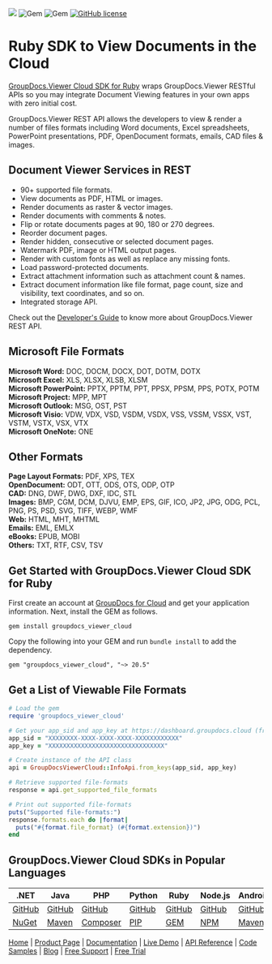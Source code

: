 ![](https://img.shields.io/badge/api-v2.0-lightgrey) ![Gem](https://img.shields.io/gem/v/groupdocs_viewer_cloud) ![Gem](https://img.shields.io/gem/dt/groupdocs_viewer_cloud) [![GitHub license](https://img.shields.io/github/license/groupdocs-viewer-cloud/groupdocs-viewer-cloud-dotnet)](https://github.com/groupdocs-viewer-cloud/groupdocs-viewer-cloud-dotnet/blob/master/LICENSE) 

# Ruby SDK to View Documents in the Cloud

[GroupDocs.Viewer Cloud SDK for Ruby](https://products.groupdocs.cloud/viewer/ruby) wraps GroupDocs.Viewer RESTful APIs so you may integrate Document Viewing features in your own apps with zero initial cost.

GroupDocs.Viewer REST API allows the developers to view & render a number of files formats including Word documents, Excel spreadsheets, PowerPoint presentations, PDF, OpenDocument formats, emails, CAD files & images.

## Document Viewer Services in REST

- 90+ supported file formats.
- View documents as PDF, HTML or images.
- Render documents as raster & vector images.
- Render documents with comments & notes.
- Flip or rotate documents pages at 90, 180 or 270 degrees.
- Reorder document pages.
- Render hidden, consecutive or selected document pages.
- Watermark PDF, image or HTML output pages.
- Render with custom fonts as well as replace any missing fonts.
- Load password-protected documents.
- Extract attachment information such as attachment count & names.
- Extract document information like file format, page count, size and visibility, text coordinates, and so on.
- Integrated storage API.

Check out the [Developer's Guide](https://docs.groupdocs.cloud/viewer/developer-guide/) to know more about GroupDocs.Viewer REST API.

## Microsoft File Formats

**Microsoft Word:** DOC, DOCM, DOCX, DOT, DOTM, DOTX\
**Microsoft Excel:** XLS, XLSX, XLSB, XLSM\
**Microsoft PowerPoint:** PPTX, PPTM, PPT, PPSX, PPSM, PPS, POTX, POTM\
**Microsoft Project:** MPP, MPT\
**Microsoft Outlook:** MSG, OST, PST\
**Microsoft Visio:** VDW, VDX, VSD, VSDM, VSDX, VSS, VSSM, VSSX, VST, VSTM, VSTX, VSX, VTX\
**Microsoft OneNote:** ONE

## Other Formats

**Page Layout Formats:** PDF, XPS, TEX\
**OpenDocument:** ODT, OTT, ODS, OTS, ODP, OTP\
**CAD:** DNG, DWF, DWG, DXF, IDC, STL\
**Images:** BMP, CGM, DCM, DJVU, EMP, EPS, GIF, ICO, JP2, JPG, ODG, PCL, PNG, PS, PSD, SVG, TIFF, WEBP, WMF\
**Web:** HTML, MHT, MHTML\
**Emails:** EML, EMLX\
**eBooks:** EPUB, MOBI\
**Others:** TXT, RTF, CSV, TSV

## Get Started with GroupDocs.Viewer Cloud SDK for Ruby

First create an account at [GroupDocs for Cloud](https://dashboard.groupdocs.cloud/) and get your application information. Next, install the GEM as follows.

```shell
gem install groupdocs_viewer_cloud
```    

Copy the following into your GEM and run `bundle install` to add the dependency.

```
gem "groupdocs_viewer_cloud", "~> 20.5"
```

## Get a List of Viewable File Formats

```ruby
# Load the gem
require 'groupdocs_viewer_cloud'

# Get your app_sid and app_key at https://dashboard.groupdocs.cloud (free registration is required).
app_sid = "XXXXXXXX-XXXX-XXXX-XXXX-XXXXXXXXXXXX"
app_key = "XXXXXXXXXXXXXXXXXXXXXXXXXXXXXXXX"

# Create instance of the API class
api = GroupDocsViewerCloud::InfoApi.from_keys(app_sid, app_key)

# Retrieve supported file-formats
response = api.get_supported_file_formats

# Print out supported file-formats
puts("Supported file-formats:")
response.formats.each do |format|
  puts("#{format.file_format} (#{format.extension})") 
end
```

## GroupDocs.Viewer Cloud SDKs in Popular Languages

| .NET | Java | PHP | Python | Ruby | Node.js | Android |
|---|---|---|---|---|---|---|
| [GitHub](https://github.com/groupdocs-viewer-cloud/groupdocs-viewer-cloud-dotnet) | [GitHub](https://github.com/groupdocs-viewer-cloud/groupdocs-viewer-cloud-java) | [GitHub](https://github.com/groupdocs-viewer-cloud/groupdocs-viewer-cloud-php) | [GitHub](https://github.com/groupdocs-viewer-cloud/groupdocs-viewer-cloud-python) | [GitHub](https://github.com/groupdocs-viewer-cloud/groupdocs-viewer-cloud-ruby)  | [GitHub](https://github.com/groupdocs-viewer-cloud/groupdocs-viewer-cloud-node) | [GitHub](https://github.com/groupdocs-viewer-cloud/groupdocs-viewer-cloud-android) |
| [NuGet](https://www.nuget.org/packages/GroupDocs.Viewer-Cloud/) | [Maven](https://repository.groupdocs.cloud/webapp/#/artifacts/browse/tree/General/repo/com/groupdocs/groupdocs-viewer-cloud) | [Composer](https://packagist.org/packages/groupdocscloud/groupdocs-viewer-cloud) | [PIP](https://pypi.org/project/groupdocs-viewer-cloud/) | [GEM](https://rubygems.org/gems/groupdocs_viewer_cloud)  | [NPM](https://www.npmjs.com/package/groupdocs-viewer-cloud) | [Maven](https://repository.groupdocs.cloud/webapp/#/artifacts/browse/tree/General/repo/com/groupdocs/groupdocs-viewer-cloud-android) | 

[Home](https://www.groupdocs.cloud/) | [Product Page](https://products.groupdocs.cloud/viewer/ruby) | [Documentation](https://docs.groupdocs.cloud/viewer/) | [Live Demo](https://products.groupdocs.app/viewer/total) | [API Reference](https://apireference.groupdocs.cloud/viewer/) | [Code Samples](https://github.com/groupdocs-viewer-cloud/groupdocs-viewer-cloud-ruby-samples) | [Blog](https://blog.groupdocs.cloud/category/viewer/) | [Free Support](https://forum.groupdocs.cloud/c/viewer) | [Free Trial](https://dashboard.groupdocs.cloud)
